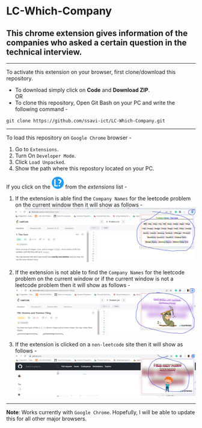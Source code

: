 # LC-Which-Company

## This chrome extension gives information of the companies who asked a certain question in the technical interview.
------

To activate this extension on your browser, first clone/download this repository.
- To download simply click on **Code** and **Download ZIP**. 
<br>OR
- To clone this repository, Open Git Bash on your PC and write the following command -
```
git clone https://github.com/ssavi-ict/LC-Which-Company.git
```
-----
To load this repository on `Google Chrome` browser - 
1. Go to `Extensions`.
2. Turn On `Developer Mode`.
3. Click `Load Unpacked`.
4. Show the path where this repostory located on your PC.

If you click on the ![icon](/res/32.png) from the *extensions* list -

1. If the extension is able find the `Company Names` for the leetcode problem on the current window then it will show as follows - 
![found](/res/showing_value_ui.png)

2. If the extension is not able to find the `Company Names` for the leetcode problem on the current window or if the current window is not a leetcode problem then it will show as follows - 
![not found](/res/showing_not_found_ui.png)

3. If the extension is clicked on a `non-leetcode` site then it will show as follows - 
![not found](/res/showing_non_lc_ui.png)

-----

**Note**: Works currently with `Google Chrome`. Hopefully, I will be able to update this for all other major browsers.